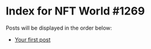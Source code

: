# Index for NFT World #1269
Posts will be displayed in the order below:

- [Your first post](./001-first.md)

